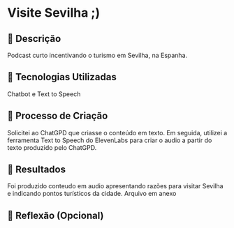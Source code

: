
# Visite Sevilha ;)

## 📒 Descrição
Podcast curto incentivando o turismo em Sevilha, na Espanha.

## 🤖 Tecnologias Utilizadas
Chatbot e Text to Speech

## 🧐 Processo de Criação
Solicitei ao ChatGPD que criasse o conteúdo em texto. Em seguida, utilizei a ferramenta Text to Speech do ElevenLabs para criar o audio a partir do texto produzido pelo ChatGPD.

## 🚀 Resultados
Foi produzido conteudo em audio apresentando razões para visitar Sevilha e indicando pontos turísticos da cidade. Arquivo em anexo

## 💭 Reflexão (Opcional)

